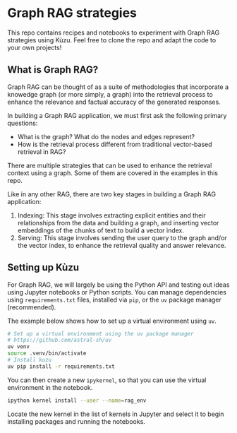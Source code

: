 # Graph RAG strategies

This repo contains recipes and notebooks to experiment with Graph RAG strategies using Kùzu.
Feel free to clone the repo and adapt the code to your own projects!

## What is Graph RAG?

Graph RAG can be thought of as a suite of methodologies that incorporate a knowedge graph (or more
simply, a graph) into the retrieval process to enhance the relevance and factual accuracy of the
generated responses.

In building a Graph RAG application, we must first ask
the following primary questions:

- What is the graph? What do the nodes and edges represent?
- How is the retrieval process different from traditional vector-based retrieval in RAG?

There are multiple strategies that can be used to enhance the retrieval context using a graph. Some
of them are covered in the examples in this repo.

Like in any other RAG, there are two key stages in building a Graph RAG application:

1. Indexing: This stage involves extracting explicit entities and their relationships from
the data and building a graph, and inserting vector embeddings of the chunks of text to build a vector index.
1. Serving: This stage involves sending the user query to the graph and/or the vector index, to enhance the retrieval quality and answer relevance.

## Setting up Kùzu

For Graph RAG, we will largely be using the Python API and testing out ideas using Jupyter notebooks
or Python scripts. You can manage dependencies using `requirements.txt` files, installed via `pip`,
or the `uv` package manager (recommended).

The example below shows how to set up a virtual environment using `uv`.

```bash
# Set up a virtual environment using the uv package manager
# https://github.com/astral-sh/uv
uv venv
source .venv/bin/activate
# Install kuzu
uv pip install -r requirements.txt
```

You can then create a new `ipykernel`, so that you can use the virtual environment in the notebook.

```bash
ipython kernel install --user --name=rag_env
```

Locate the new kernel in the list of kernels in Jupyter and select it to begin installing packages
and running the notebooks.
